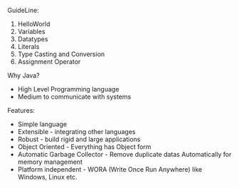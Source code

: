 GuideLine:

1.  HelloWorld
2.  Variables
3.  Datatypes
4.  Literals
5.  Type Casting and Conversion
6.  Assignment Operator

Why Java?

- High Level Programming language
- Medium to communicate with systems

Features:

- Simple language
- Extensible - integrating other languages
- Robust - build rigid and large applications
- Object Oriented - Everything has Object form
- Automatic Garbage Collector - Remove duplicate datas Automatically for memory management
- Platform independent - WORA (Write Once Run Anywhere) like Windows, Linux etc.
